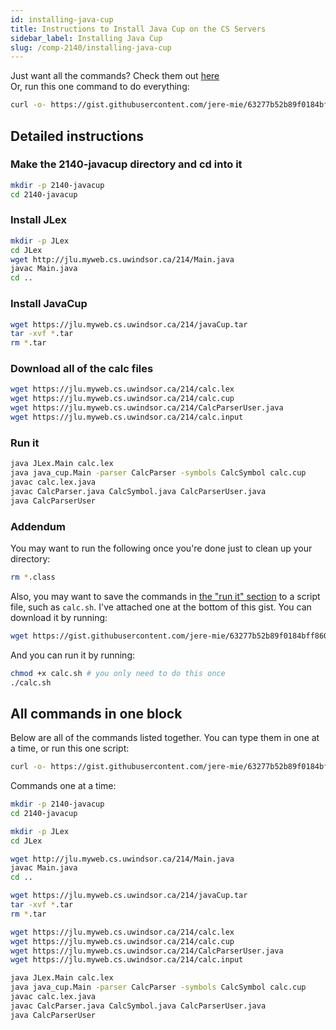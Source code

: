 ```yaml
---
id: installing-java-cup
title: Instructions to Install Java Cup on the CS Servers
sidebar_label: Installing Java Cup
slug: /comp-2140/installing-java-cup
---
```


Just want all the commands? Check them out [here](#all-commands-in-one-block)  
Or, run this one command to do everything:

```bash
curl -o- https://gist.githubusercontent.com/jere-mie/63277b52b89f0184bff86069e47b2faa/raw/everything.sh | bash
```

## Detailed instructions

### Make the 2140-javacup directory and cd into it

```bash
mkdir -p 2140-javacup
cd 2140-javacup
```

### Install JLex

```bash
mkdir -p JLex
cd JLex
wget http://jlu.myweb.cs.uwindsor.ca/214/Main.java
javac Main.java
cd ..
```

### Install JavaCup

```bash
wget https://jlu.myweb.cs.uwindsor.ca/214/javaCup.tar
tar -xvf *.tar
rm *.tar
```

### Download all of the calc files

```bash
wget https://jlu.myweb.cs.uwindsor.ca/214/calc.lex
wget https://jlu.myweb.cs.uwindsor.ca/214/calc.cup
wget https://jlu.myweb.cs.uwindsor.ca/214/CalcParserUser.java
wget https://jlu.myweb.cs.uwindsor.ca/214/calc.input
```

### Run it

```bash
java JLex.Main calc.lex
java java_cup.Main -parser CalcParser -symbols CalcSymbol calc.cup
javac calc.lex.java
javac CalcParser.java CalcSymbol.java CalcParserUser.java
java CalcParserUser
```

### Addendum

You may want to run the following once you're done just to clean up your directory:

```bash
rm *.class
```

Also, you may want to save the commands in [the "run it" section](#run-it) to a script file, such as `calc.sh`.
I've attached one at the bottom of this gist. You can download it by running:

```bash
wget https://gist.githubusercontent.com/jere-mie/63277b52b89f0184bff86069e47b2faa/raw/calc.sh
```

And you can run it by running:

```bash
chmod +x calc.sh # you only need to do this once
./calc.sh
```

## All commands in one block

Below are all of the commands listed together. You can type them in one at a time, or run this one script:

```bash
curl -o- https://gist.githubusercontent.com/jere-mie/63277b52b89f0184bff86069e47b2faa/raw/everything.sh | bash
```

Commands one at a time:

```bash
mkdir -p 2140-javacup
cd 2140-javacup

mkdir -p JLex
cd JLex

wget http://jlu.myweb.cs.uwindsor.ca/214/Main.java
javac Main.java
cd ..

wget https://jlu.myweb.cs.uwindsor.ca/214/javaCup.tar
tar -xvf *.tar
rm *.tar

wget https://jlu.myweb.cs.uwindsor.ca/214/calc.lex
wget https://jlu.myweb.cs.uwindsor.ca/214/calc.cup
wget https://jlu.myweb.cs.uwindsor.ca/214/CalcParserUser.java
wget https://jlu.myweb.cs.uwindsor.ca/214/calc.input

java JLex.Main calc.lex
java java_cup.Main -parser CalcParser -symbols CalcSymbol calc.cup
javac calc.lex.java
javac CalcParser.java CalcSymbol.java CalcParserUser.java
java CalcParserUser
```
